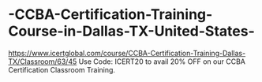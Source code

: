 # -CCBA-Certification-Training-Course-in-Dallas-TX-United-States-
https://www.icertglobal.com/course/CCBA-Certification-Training-Dallas-TX/Classroom/63/45                 Use Code: ICERT20 to avail 20% OFF on our CCBA Certification Classroom Training.
